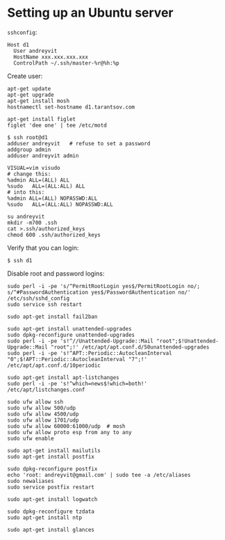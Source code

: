# Setting up an Ubuntu server

`sshconfig`:

    Host d1
      User andreyvit
      HostName xxx.xxx.xxx.xxx
      ControlPath ~/.ssh/master-%r@%h:%p

Create user:

    apt-get update
    apt-get upgrade
    apt-get install mosh
    hostnamectl set-hostname d1.tarantsov.com

    apt-get install figlet
    figlet 'dee one' | tee /etc/motd

    $ ssh root@d1
    adduser andreyvit   # refuse to set a password
    addgroup admin
    adduser andreyvit admin

    VISUAL=vim visudo
    # change this:
    %admin ALL=(ALL) ALL
    %sudo   ALL=(ALL:ALL) ALL
    # into this:
    %admin ALL=(ALL) NOPASSWD:ALL
    %sudo   ALL=(ALL:ALL) NOPASSWD:ALL

    su andreyvit
    mkdir -m700 .ssh
    cat >.ssh/authorized_keys
    chmod 600 .ssh/authorized_keys

Verify that you can login:

    $ ssh d1

Disable root and password logins:

    sudo perl -i -pe 's/^PermitRootLogin yes$/PermitRootLogin no/; s/^#PasswordAuthentication yes$/PasswordAuthentication no/' /etc/ssh/sshd_config
    sudo service ssh restart

    sudo apt-get install fail2ban

    sudo apt-get install unattended-upgrades
    sudo dpkg-reconfigure unattended-upgrades
    sudo perl -i -pe 's!^//Unattended-Upgrade::Mail "root";$!Unattended-Upgrade::Mail "root";!' /etc/apt/apt.conf.d/50unattended-upgrades
    sudo perl -i -pe 's!^APT::Periodic::AutocleanInterval "0";$!APT::Periodic::AutocleanInterval "7";!' /etc/apt/apt.conf.d/10periodic
    
    sudo apt-get install apt-listchanges
    sudo perl -i -pe 's!^which=news$!which=both!' /etc/apt/listchanges.conf

    sudo ufw allow ssh
    sudo ufw allow 500/udp
    sudo ufw allow 4500/udp
    sudo ufw allow 1701/udp
    sudo ufw allow 60000:61000/udp  # mosh
    sudo ufw allow proto esp from any to any
    sudo ufw enable

    sudo apt-get install mailutils
    sudo apt-get install postfix

    sudo dpkg-reconfigure postfix
    echo 'root: andreyvit@gmail.com' | sudo tee -a /etc/aliases
    sudo newaliases
    sudo service postfix restart

    sudo apt-get install logwatch

    sudo dpkg-reconfigure tzdata
    sudo apt-get install ntp
    
    sudo apt-get install glances
